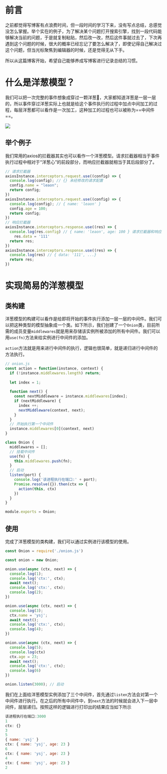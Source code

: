 # 前言

之前都觉得写博客有点浪费时间，但一段时间的学习下来，没有写点总结，总感觉没怎么掌握。举个实在的例子，为了解决某个问题打开搜索引擎，找到一段代码能够解决当前的问题，于是就复制粘贴，然后改一改，然后这件事就过去了，下次再遇到这个问题的时候，很大的概率已经忘记了要怎么解决了，即使记得自己解决过这个问题，但当光标聚焦到编辑器的时候，还是觉得无从下手。

所以从这篇博客开始，希望自己能够养成写博客进行记录总结的习惯。

# 什么是洋葱模型？

我们可以把一次完整的事件想象成穿过一颗洋葱🧅，大家都知道洋葱是一层一层的，所以事件穿过洋葱实际上也就是给这个事件执行的过程中加点中间加工的过程，每层洋葱都可以看作是一次加工，这种加工的过程也可以被称为==中间件==。

![](/Users/leaon/Desktop/docs/blogs/assets/onion.jpg)

## 举个例子

我们常用的axios的拦截器其实也可以看作一个洋葱模型。请求拦截器相当于事件执行过程中相对于“洋葱心”的前段部分，而响应拦截器就相当于其后段部分了。

```js
// 请求拦截器
axiosInstance.interceptors.request.use((config) => {
  console.log(config); // {} 未经修改的请求配置
  config.name = "leaon";
  return config;
})
axiosInstance.interceptors.request.use((config) => {
  console.log(config); // { name: 'leaon' }
  config.age = 100;
  return config;
})
// 响应拦截器
axiosInstance.interceptors.response.use((res) => {
  console.log(res.config) // { name: 'leaon', age: 100 } 请求拦截器和响应拦截器中的config其实是同一个对象
 	res.data = '111'
  return res;
})
axiosInstance.interceptors.response.use((res) => {
  console.log(res) // { data: '111', ...}
  return res;
})
```

# 实现简易的洋葱模型

## 类构建

洋葱模型的构建可以看作是给即将开始的事件执行添加一层一层的中间件。我们可以把这种类型的模型抽象成一个类。如下所示，我们创建了一个`Onion`类，目前所需的成员变量`middlewares`就是用来存储该实例所被添加的所有中间件。我们可以用`use(fn)`方法来给实例进行中间件的添加。

`action`方法就是用来进行中间件的执行，逻辑也很简单，就是递归进行中间件的方法执行。

```js
// onion.js
const action = function(instance, context) {
  if (!instance.middlewares.length) return;
  
  let index = 1;
  
  function next() {
    const nextMiddleware = instance.middlewares[index];
    if (nextMiddleware) {
      index ++;
      nextMiddleware(context, next);
    }
  }
  // 开始执行第一个中间件
  instance.middlewares[0](context, next)
}

class Onion {
  middlewares = [];
  // 挂载中间件
  use(fn) {
    this.middlewares.push(fn);
  }
  // 启动
  listen(port) {
    console.log('该进程执行在端口:' + port);
    Promise.resolve({}).then(ctx => {
      action(this, ctx)
    })
  }
}

module.exports = Onion;
```

## 使用

完成了洋葱模型的类构建，我们可以通过实例进行该模型的使用。

```js
const Onion = require('./onion.js')

const onion = new Onion;

onion.use(async (ctx, next) => {
  console.log(1);
  console.log('ctx:', ctx);
  await next();
  console.log('ctx:', ctx);
  console.log(2);
})

onion.use(async (ctx, next) => {
  console.log(3);
  ctx.name = 'ysj';
  await next();
  console.log('ctx:', ctx);
  console.log(4);
})

onion.use(async (ctx, next) => {
  console.log(5);
  console.log(ctx)
  ctx.age = 23;
  await next();
  console.log('ctx:', ctx);
  console.log(6)
})

onion.listen(3000); // 启动
```

我们在上面给洋葱模型实例添加了三个中间件，首先通过`listen`方法会对第一个中间件进行执行。在之后的所有中间件中，到`next`方法的时候就会进入下一层中间件，层层递归。按照这样的逻辑进行打印出的结果应当如下所示

```js
该进程执行在端口:3000
1
ctx: {}
3
5
{ name: 'ysj' }
ctx: { name: 'ysj', age: 23 }
6
ctx: { name: 'ysj', age: 23 }
4
ctx: { name: 'ysj', age: 23 }
2
```

